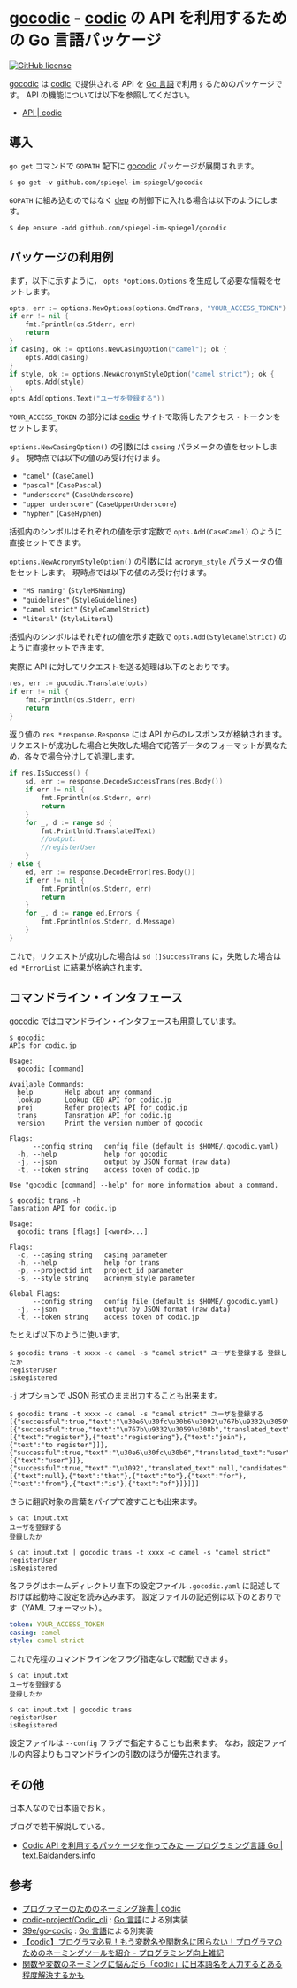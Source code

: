 # [gocodic] - [codic] の API を利用するための Go 言語パッケージ

[![GitHub license](https://img.shields.io/badge/license-MIT-blue.svg)](https://github.com/spiegel-im-spiegel/gocodic/blob/master/LICENSE)


[gocodic] は [codic] で提供される API を [Go 言語]で利用するためのパッケージです。
API の機能については以下を参照してください。

- [API | codic](https://codic.jp/docs/api)

## 導入

`go get` コマンドで `GOPATH` 配下に [gocodic] パッケージが展開されます。

```
$ go get -v github.com/spiegel-im-spiegel/gocodic
```

`GOPATH` に組み込むのではなく [dep] の制御下に入れる場合は以下のようにします。

```
$ dep ensure -add github.com/spiegel-im-spiegel/gocodic
```

## パッケージの利用例

まず，以下に示すように， `opts *options.Options` を生成して必要な情報をセットします。

```go
opts, err := options.NewOptions(options.CmdTrans, "YOUR_ACCESS_TOKEN")
if err != nil {
    fmt.Fprintln(os.Stderr, err)
    return
}
if casing, ok := options.NewCasingOption("camel"); ok {
    opts.Add(casing)
}
if style, ok := options.NewAcronymStyleOption("camel strict"); ok {
    opts.Add(style)
}
opts.Add(options.Text("ユーザを登録する"))
```

`YOUR_ACCESS_TOKEN` の部分には [codic] サイトで取得したアクセス・トークンをセットします。

`options.NewCasingOption()` の引数には `casing` パラメータの値をセットします。
現時点では以下の値のみ受け付けます。

- `"camel"` (`CaseCamel`)
- `"pascal"` (`CasePascal`)
- `"underscore"` (`CaseUnderscore`)
- `"upper underscore"` (`CaseUpperUnderscore`)
- `"hyphen"` (`CaseHyphen`)

括弧内のシンボルはそれぞれの値を示す定数で `opts.Add(CaseCamel)` のように直接セットできます。

`options.NewAcronymStyleOption()` の引数には `acronym_style` パラメータの値をセットします。
現時点では以下の値のみ受け付けます。

- `"MS naming"` (`StyleMSNaming`)
- `"guidelines"` (`StyleGuidelines`)
- `"camel strict"` (`StyleCamelStrict`)
- `"literal"` (`StyleLiteral`)

括弧内のシンボルはそれぞれの値を示す定数で `opts.Add(StyleCamelStrict)` のように直接セットできます。

実際に API に対してリクエストを送る処理は以下のとおりです。

```go
res, err := gocodic.Translate(opts)
if err != nil {
    fmt.Fprintln(os.Stderr, err)
    return
}
```

返り値の `res *response.Response` には API からのレスポンスが格納されます。
リクエストが成功した場合と失敗した場合で応答データのフォーマットが異なため，各々で場合分けして処理します。

```go
if res.IsSuccess() {
    sd, err := response.DecodeSuccessTrans(res.Body())
    if err != nil {
        fmt.Fprintln(os.Stderr, err)
        return
    }
    for _, d := range sd {
        fmt.Println(d.TranslatedText)
        //output:
        //registerUser
    }
} else {
    ed, err := response.DecodeError(res.Body())
    if err != nil {
        fmt.Fprintln(os.Stderr, err)
        return
    }
    for _, d := range ed.Errors {
        fmt.Fprintln(os.Stderr, d.Message)
    }
}
```

これで，リクエストが成功した場合は `sd []SuccessTrans` に，失敗した場合は `ed *ErrorList` に結果が格納されます。

## コマンドライン・インタフェース

[gocodic] ではコマンドライン・インタフェースも用意しています。

```
$ gocodic
APIs for codic.jp

Usage:
  gocodic [command]

Available Commands:
  help        Help about any command
  lookup      Lookup CED API for codic.jp
  proj        Refer projects API for codic.jp
  trans       Tansration API for codic.jp
  version     Print the version number of gocodic

Flags:
      --config string   config file (default is $HOME/.gocodic.yaml)
  -h, --help            help for gocodic
  -j, --json            output by JSON format (raw data)
  -t, --token string    access token of codic.jp

Use "gocodic [command] --help" for more information about a command.

$ gocodic trans -h
Tansration API for codic.jp

Usage:
  gocodic trans [flags] [<word>...]

Flags:
  -c, --casing string   casing parameter
  -h, --help            help for trans
  -p, --projectid int   project_id parameter
  -s, --style string    acronym_style parameter

Global Flags:
      --config string   config file (default is $HOME/.gocodic.yaml)
  -j, --json            output by JSON format (raw data)
  -t, --token string    access token of codic.jp
```

たとえば以下のように使います。

```
$ gocodic trans -t xxxx -c camel -s "camel strict" ユーザを登録する 登録したか
registerUser
isRegistered
```

`-j` オプションで JSON 形式のまま出力することも出来ます。

```
$ gocodic trans -t xxxx -c camel -s "camel strict" ユーザを登録する
[{"successful":true,"text":"\u30e6\u30fc\u30b6\u3092\u767b\u9332\u3059\u308b","translated_text":"registerUser","words":[{"successful":true,"text":"\u767b\u9332\u3059\u308b","translated_text":"register","candidates":[{"text":"register"},{"text":"registering"},{"text":"join"},{"text":"to register"}]},{"successful":true,"text":"\u30e6\u30fc\u30b6","translated_text":"user","candidates":[{"text":"user"}]},{"successful":true,"text":"\u3092","translated_text":null,"candidates":[{"text":null},{"text":"that"},{"text":"to"},{"text":"for"},{"text":"from"},{"text":"is"},{"text":"of"}]}]}]
```

さらに翻訳対象の言葉をパイプで渡すことも出来ます。

```
$ cat input.txt
ユーザを登録する
登録したか

$ cat input.txt | gocodic trans -t xxxx -c camel -s "camel strict"
registerUser
isRegistered
```


各フラグはホームディレクトリ直下の設定ファイル `.gocodic.yaml` に記述しておけば起動時に設定を読み込みます。
設定ファイルの記述例は以下のとおりです（YAML フォーマット）。

```yaml
token: YOUR_ACCESS_TOKEN
casing: camel
style: camel strict
```

これで先程のコマンドラインをフラグ指定なしで起動できます。

```
$ cat input.txt
ユーザを登録する
登録したか

$ cat input.txt | gocodic trans
registerUser
isRegistered
```

設定ファイルは `--config` フラグで指定することも出来ます。
なお，設定ファイルの内容よりもコマンドラインの引数のほうが優先されます。

## その他

日本人なので日本語でおｋ。

ブログで若干解説している。

- [Codic API を利用するパッケージを作ってみた — プログラミング言語 Go | text.Baldanders.info](http://text.baldanders.info/golang/codic-api/)

## 参考

- [プログラマーのためのネーミング辞書 | codic](https://codic.jp/)
- [codic-project/Codic_cli](https://github.com/codic-project/Codic_cli) : [Go 言語]による別実装
- [39e/go-codic](https://github.com/39e/go-codic) : [Go 言語]による別実装
- [【codic】プログラマ必見！もう変数名や関数名に困らない！プログラマのためのネーミングツールを紹介 - プログラミング向上雑記](http://niisi.hatenablog.jp/entry/2016/08/17/171000)
- [関数や変数のネーミングに悩んだら「codic」に日本語名を入力するとある程度解決するかも](https://nelog.jp/codic)

[gocodic]: https://github.com/spiegel-im-spiegel/gocodic "spiegel-im-spiegel/gocodic: codic の API を利用するための Go 言語パッケージ"
[codic]: https://codic.jp/ "プログラマーのためのネーミング辞書 | codic"
[dep]: https://github.com/golang/dep "golang/dep: Go dependency management tool"
[Go 言語]: https://golang.org/ "The Go Programming Language"
